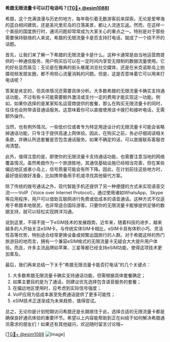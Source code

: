 **希腊无限流量卡可以打电话吗？[[TG💪+ @esim1088](https://t.me/s/esim1088)]**

希腊，这个充满浪漫与历史的地方，每年吸引着无数游客前来探索。无论是爱琴海的蓝白相间建筑，还是圣托里尼岛的日落美景，都让人流连忘返。然而，在这样一个美丽的国度旅行时，通讯问题却常常成为大家关心的重点之一。特别是对于那些需要保持联络的人来说，希腊的无限流量卡是否支持打电话，就成了一个绕不开的话题。

首先，让我们来了解一下希腊的无限流量卡是什么。这种卡通常是由当地运营商提供的一种通信服务，用户购买后可以在一定时间内享受无限制的数据流量使用。它的好处显而易见：无论是在雅典的街头巷尾浏览社交媒体，还是在米克诺斯岛上拍摄视频发朋友圈，都不用担心流量消耗的问题。但是，这是否意味着它可以用来打电话呢？

答案是肯定的，但具体情况还需要具体分析。大多数希腊的无限流量卡确实支持通话功能，不过有些卡可能需要额外激活或支付一定的费用才能实现这一功能。例如，如果你选择的是某家知名运营商提供的套餐，那么在购买无限流量卡的同时，往往也会附带语音通话服务。这意味着你可以直接使用该卡拨打和接听电话，无需额外操作。

当然，也有例外情况。一些低价位或者专为特定用途设计的无限流量卡可能会省略掉通话功能，只专注于提供高速上网体验。因此，在购买之前，务必仔细阅读相关条款，并确认所选套餐是否包含通话服务。如果不确定的话，可以直接联系客服咨询清楚。

此外，值得注意的是，即使你的无限流量卡支持通话功能，也需要注意当地的网络覆盖情况。虽然希腊作为一个旅游胜地，其通信基础设施已经相当完善，但在某些偏远地区或者小岛上，信号质量可能会有所下降。因此，在计划前往这些地方时，最好提前做好准备，比如携带备用手机或寻找其他替代方案。

除了传统的拨号通话之外，现代智能手机还提供了另一种便捷的方式来实现语音交流——VoIP（Voice over Internet Protocol）。通过使用诸如WhatsApp、Skype等应用程序，用户可以借助互联网进行免费或低成本的语音通话。这种方式不仅适用于希腊本地居民，也非常适合国际游客。只要你的无限流量卡能够提供足够的数据支持，就可以轻松实现跨洋沟通。

说到这里，不得不提一下eSIM技术的发展趋势。近年来，随着科技的进步，越来越多的人开始关注eSIM卡。与传统实体SIM卡相比，eSIM卡具有体积小巧、灵活性高等优势，特别适合经常更换设备或频繁出国旅行的人群。对于希腊这样的热门旅游目的地而言，拥有一个兼容eSIM格式的无限流量卡无疑会大大提升用户体验。而且，许多主流品牌如苹果、三星等都已经支持eSIM功能，使得这项技术更加普及。

最后，我们再来总结一下关于“希腊无限流量卡能否打电话”的几个关键点：

1. 大多数希腊无限流量卡确实支持通话功能，但需根据具体套餐确定；
2. 如果主要目的是为了通话，则建议优先选择包含语音服务的套餐；
3. 在偏远地区使用时，应考虑到实际信号强度；
4. VoIP应用为低成本甚至免费通话提供了更多可能性；
5. eSIM技术正逐渐成为未来趋势，值得尝试。

总之，无论你是计划短期访问希腊还是长期居住于此，选择合适的无限流量卡都是确保良好通讯体验的重要环节。希望以上内容能帮助到正在纠结于如何解决希腊通讯需求的朋友们！如果还有其他疑问，欢迎随时留言讨论哦~

[[TG💪+ @esim1088](https://t.me/s/esim1088) ![Image](https://i.postimg.cc/4NQfJmqS/Snipaste-2025-05-13-00-14-12.png)]